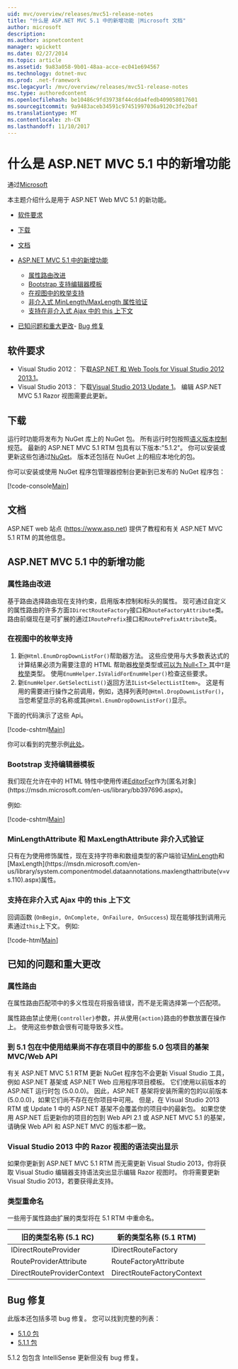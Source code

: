 ```yaml
---
uid: mvc/overview/releases/mvc51-release-notes
title: "什么是 ASP.NET MVC 5.1 中的新增功能 |Microsoft 文档"
author: microsoft
description: 
ms.author: aspnetcontent
manager: wpickett
ms.date: 02/27/2014
ms.topic: article
ms.assetid: 9a83a058-9b01-48aa-acce-ec041e694567
ms.technology: dotnet-mvc
ms.prod: .net-framework
msc.legacyurl: /mvc/overview/releases/mvc51-release-notes
msc.type: authoredcontent
ms.openlocfilehash: be10486c9fd39738f44cdda4fedb409058017601
ms.sourcegitcommit: 9a9483aceb34591c97451997036a9120c3fe2baf
ms.translationtype: MT
ms.contentlocale: zh-CN
ms.lasthandoff: 11/10/2017
---
```

<a name="whats-new-in-aspnet-mvc-51"></a>什么是 ASP.NET MVC 5.1 中的新增功能
====================
通过[Microsoft](https://github.com/microsoft)

本主题介绍什么是用于 ASP.NET Web MVC 5.1 的新功能。

- [软件要求](#SoftwareRequirements)
- [下载](#download)
- [文档](#documentation)
- [ASP.NET MVC 5.1 中的新增功能](#new-features)

    - [属性路由改进](#AttributeRouting)
    - [Bootstrap 支持编辑器模板](#Bootstrap)
    - [在视图中的枚举支持](#Enum)
    - [非介入式 MinLength/MaxLength 属性验证](#Unobtrusive)
    - [支持在非介入式 Ajax 中的 this 上下文](#thisContext)
- [已知问题和重大更改](#KnownBreakingChanges)- [Bug 修复](#bug-fixes)

<a id="SoftwareRequirements"></a>
## <a name="software-requirements"></a>软件要求

- Visual Studio 2012： 下载[ASP.NET 和 Web Tools for Visual Studio 2012 2013.1](https://go.microsoft.com/fwlink/?LinkId=390062)。
- Visual Studio 2013： 下载[Visual Studio 2013 Update 1](https://go.microsoft.com/fwlink/?LinkId=390064)。 编辑 ASP.NET MVC 5.1 Razor 视图需要此更新。

<a id="download"></a>
## <a name="download"></a>下载

运行时功能将发布为 NuGet 库上的 NuGet 包。 所有运行时包按照[语义版本控制](http://semver.org/)规范。 最新的 ASP.NET MVC 5.1 RTM 包具有以下版本:"5.1.2"。 你可以安装或更新这些包通过[NuGet](http://www.nuget.org/packages/Microsoft.AspNet.Mvc/)。 版本还包括在 NuGet 上的相应本地化的包。

你可以安装或使用 NuGet 程序包管理器控制台更新到已发布的 NuGet 程序包：

[!code-console[Main](mvc51-release-notes/samples/sample1.cmd)]

<a id="documentation"></a>
## <a name="documentation"></a>文档

ASP.NET web 站点 (https://www.asp.net) 提供了教程和有关 ASP.NET MVC 5.1 RTM 的其他信息。 

<a id="new-features"></a>
## <a name="new-features-in-aspnet-mvc-51"></a>ASP.NET MVC 5.1 中的新增功能

<a id="AttributeRouting"></a>

### <a name="attribute-routing-improvements"></a>属性路由改进

 基于路由选择路由现在支持约束，启用版本控制和标头的属性。 现可通过自定义的属性路由的许多方面`IDirectRouteFactory`接口和`RouteFactoryAttribute`类。 路由前缀现在是可扩展的通过`IRoutePrefix`接口和`RoutePrefixAttribute`类。 

<a id="Enum"></a>

### <a name="enum-support-in-views"></a>在视图中的枚举支持

1. 新`@Html.EnumDropDownListFor()`帮助器方法。 这些应使用与大多数表达式的计算结果必须为需要注意的 HTML 帮助器[枚举](https://msdn.microsoft.com/en-us/library/cc138362.aspx)类型或[可以为 Null&lt;T&gt; ](https://msdn.microsoft.com/en-us/library/2cf62fcy.aspx)其中`T`是[枚举](https://msdn.microsoft.com/en-us/library/cc138362.aspx)类型。 使用`EnumHelper.IsValidForEnumHelper()`检查这些要求。
2. 新`EnumHelper.GetSelectList()`返回方法`IList<SelectListItem>`。 这是有用的需要进行操作之前调用，例如，选择列表时`@Html.DropDownListFor()`，当您希望显示的名称或其`@Html.EnumDropDownListFor()`显示。

下面的代码演示了这些 Api。

[!code-cshtml[Main](mvc51-release-notes/samples/sample2.cshtml)]

你可以看到的完整示例[此处](https://aspnet.codeplex.com/SourceControl/latest#Samples/MVC/EnumSample/)。

<a id="Bootstrap"></a>

### <a name="bootstrap-support-for-editor-templates"></a>Bootstrap 支持编辑器模板

我们现在允许在中的 HTML 特性中使用传递[EditorFor](https://msdn.microsoft.com/en-us/library/system.web.mvc.html.editorextensions.editorfor(v=vs.100).aspx)作为[匿名对象](https://msdn.microsoft.com/en-us/library/bb397696.aspx)。

例如: 

[!code-cshtml[Main](mvc51-release-notes/samples/sample3.cshtml)]

<a id="Unobtrusive"></a>

### <a name="unobtrusive-validation-for-minlengthattribute-and-maxlengthattribute"></a>MinLengthAttribute 和 MaxLengthAttribute 非介入式验证

只有在为使用修饰属性，现在支持字符串和数组类型的客户端验证[MinLength](https://msdn.microsoft.com/en-us/library/system.componentmodel.dataannotations.minlengthattribute(v=vs.110).aspx)和[MaxLength](https://msdn.microsoft.com/en-us/library/system.componentmodel.dataannotations.maxlengthattribute(v=vs.110).aspx)属性。

<a id="thisContext"></a>

### <a name="supporting-the-this-context-in-unobtrusive-ajax"></a>支持在非介入式 Ajax 中的 this 上下文

回调函数 (`OnBegin, OnComplete, OnFailure, OnSuccess`) 现在能够找到调用元素通过`this`上下文。 例如: 

[!code-html[Main](mvc51-release-notes/samples/sample4.html)]

<a id="KnownBreakingChanges"></a>

## <a name="known-issues-and-breaking-changes"></a>已知的问题和重大更改

### <a name="attribute-routing"></a>属性路由

在属性路由匹配项中的多义性现在将报告错误，而不是无需选择第一个匹配项。

属性路由禁止使用`{controller}`参数，并从使用`{action}`路由的参数放置在操作上。 使用这些参数会很有可能导致多义性。 

### <a name="scaffolding-mvcweb-api-into-a-project-with-51-packages-results-in-50-packages-for-ones-that-dont-already-exist-in-the-project"></a>到 5.1 包在中使用结果尚不存在项目中的那些 5.0 包项目的基架 MVC/Web API

有关 ASP.NET MVC 5.1 RTM 更新 NuGet 程序包不会更新 Visual Studio 工具，例如 ASP.NET 基架或 ASP.NET Web 应用程序项目模板。 它们使用以前版本的 ASP.NET 运行时包 (5.0.0.0)。 因此，ASP.NET 基架将安装所需的包的以前版本 (5.0.0.0)，如果它们尚不存在在你项目中可用。 但是，在 Visual Studio 2013 RTM 或 Update 1 中的 ASP.NET 基架不会覆盖你的项目中的最新包。 如果您使用 ASP.NET 后更新你的项目的包到 Web API 2.1 或 ASP.NET MVC 5.1 的基架，请确保 Web API 和 ASP.NET MVC 的版本都一致。 

### <a name="syntax-highlighting-for-razor-views-in-visual-studio-2013"></a>Visual Studio 2013 中的 Razor 视图的语法突出显示

如果你更新到 ASP.NET MVC 5.1 RTM 而无需更新 Visual Studio 2013，你将获取 Visual Studio 编辑器支持语法突出显示编辑 Razor 视图时。 你将需要更新 Visual Studio 2013，若要获得此支持。 

### <a name="type-renames"></a>类型重命名

一些用于属性路由扩展的类型将在 5.1 RTM 中重命名。

| **旧的类型名称 (5.1 RC)** | **新的类型名称 (5.1 RTM)** |
| --- | --- |
| IDirectRouteProvider | IDirectRouteFactory |
| RouteProviderAttribute | RouteFactoryAttribute |
| DirectRouteProviderContext | DirectRouteFactoryContext |

<a id="bug-fixes"></a>
## <a name="bug-fixes"></a>Bug 修复

此版本还包括多项 bug 修复。 您可以找到完整的列表：

- [5.1.0 包](https://aspnetwebstack.codeplex.com/workitem/list/advanced?keyword=&amp;status=Closed&amp;type=All&amp;priority=All&amp;release=v5.1%20Preview|v5.1%20RTM&amp;assignedTo=All&amp;component=MVC&amp;sortField=AssignedTo&amp;sortDirection=Ascending&amp;page=0&amp;reasonClosed=Fixed)
- [5.1.1 包](https://aspnetwebstack.codeplex.com/workitem/list/advanced?keyword=&amp;status=All&amp;type=All&amp;priority=All&amp;release=v5.1.1%20RTM&amp;assignedTo=All&amp;component=MVC&amp;sortField=AssignedTo&amp;sortDirection=Ascending&amp;page=0&amp;reasonClosed=Fixed)

5.1.2 包包含 IntelliSense 更新但没有 bug 修复。
